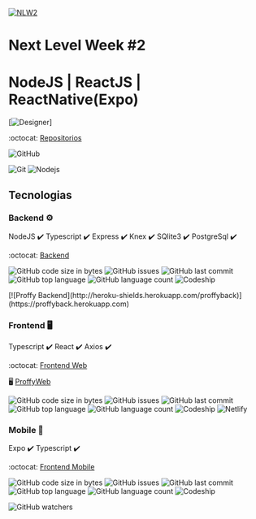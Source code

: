 
[![NLW2](https://github.com/HigorSnt/proffy/blob/master/.github/logo.svg)](https://github.com/luisroxis/Proffy)

# Next Level Week #2
# NodeJS | ReactJS | ReactNative(Expo)

[![Designer](https://github.com/HigorSnt/proffy/blob/master/.github/design.png)]

:octocat: [Repositorios](https://github.com/luisroxis/Proffy)

<p>
  <img alt="GitHub" src="https://img.shields.io/github/license/luisroxis/Proffy?style=for-the-badge"></p>

<p> <img alt="Git" src="https://img.shields.io/badge/-Git-F05032?style=flat-square&logo=git&logoColor=white?style=for-the-badge" /> <img alt="Nodejs" src="https://img.shields.io/badge/-Nodejs-43853d?style=flat-square&logo=Node.js&logoColor=white?style=for-the-badge" /> 
</p>

## Tecnologias

### Backend :gear:

  NodeJS :heavy_check_mark:
  Typescript :heavy_check_mark:
  Express :heavy_check_mark:
  Knex :heavy_check_mark:
  SQlite3 :heavy_check_mark:
  PostgreSql :heavy_check_mark:

 :octocat: [Backend](https://github.com/luisroxis/ProffyBack)

  <p>
    <img alt="GitHub code size in bytes" src="https://img.shields.io/github/languages/code-size/luisroxis/ProffyBack?style=for-the-badge"> 
    <img alt="GitHub issues" src="https://img.shields.io/github/issues/luisroxis/ProffyBack?style=for-the-badge"> 
    <img alt="GitHub last commit" src="https://img.shields.io/github/last-commit/luisroxis/ProffyBack?style=for-the-badge"> 
    <img alt="GitHub top language" src="https://img.shields.io/github/languages/top/luisroxis/ProffyBack?style=for-the-badge"> 
    <img alt="GitHub language count" src="https://img.shields.io/github/languages/count/luisroxis/ProffyBack?style=for-the-badge"> 
    <img alt="Codeship" src="https://img.shields.io/codeship/ba7880e6-9a53-47fe-ae05-3a750bdf4db4?style=for-the-badge">
  </p> 
  [![Proffy Backend](http://heroku-shields.herokuapp.com/proffyback)](https://proffyback.herokuapp.com)


### Frontend :desktop_computer:

Typescript :heavy_check_mark:
React :heavy_check_mark:
Axios :heavy_check_mark:

 :octocat: [Frontend Web](https://github.com/luisroxis/ProffyWeb)

 :desktop_computer: [ProffyWeb](https://swap-proffyweb.netlify.app)

  <p>
    <img alt="GitHub code size in bytes" src="https://img.shields.io/github/languages/code-size/luisroxis/ProffyWeb?style=for-the-badge"> 
    <img alt="GitHub issues" src="https://img.shields.io/github/issues/luisroxis/ProffyWeb?style=for-the-badge"> 
    <img alt="GitHub last commit" src="https://img.shields.io/github/last-commit/luisroxis/ProffyWeb?style=for-the-badge"> 
    <img alt="GitHub top language" src="https://img.shields.io/github/languages/top/luisroxis/ProffyWeb?style=for-the-badge"> 
    <img alt="GitHub language count" src="https://img.shields.io/github/languages/count/luisroxis/ProffyWeb?style=for-the-badge"> 
  <img alt="Codeship" src="https://img.shields.io/codeship/a52ebf01-fbe9-4327-9bc9-6b5a7aa03e68?style=for-the-badge"> 
  <img alt="Netlify" src="https://img.shields.io/netlify/1a6dc78e-ad54-491d-989c-1699dd5a9d59?style=for-the-badge">
  </p> 


### Mobile :iphone:

  Expo :heavy_check_mark:
  Typescript :heavy_check_mark:

:octocat: [Frontend Mobile](https://github.com/luisroxis/ProffyMobile)

  <p>
    <img alt="GitHub code size in bytes" src="https://img.shields.io/github/languages/code-size/luisroxis/ProffyMobile?style=for-the-badge"> 
    <img alt="GitHub issues" src="https://img.shields.io/github/issues/luisroxis/ProffyMobile?style=for-the-badge"> 
    <img alt="GitHub last commit" src="https://img.shields.io/github/last-commit/luisroxis/ProffyMobile?style=for-the-badge"> 
    <img alt="GitHub top language" src="https://img.shields.io/github/languages/top/luisroxis/ProffyMobile?style=for-the-badge"> 
    <img alt="GitHub language count" src="https://img.shields.io/github/languages/count/luisroxis/ProffyMobile?style=for-the-badge"> 
    <img alt="Codeship" src="https://img.shields.io/codeship/45727e3d-24cf-4746-9b0d-68ec8093338e?style=for-the-badge"> 
  </p>

<img alt="GitHub watchers" src="https://img.shields.io/github/watchers/luisroxis/Proffy?style=for-the-badge">